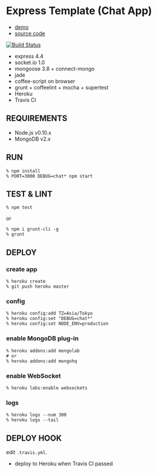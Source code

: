 Express Template (Chat App)
===========================

- [demo](https://express-chat-template.herokuapp.com/)
- [source code](https://github.com/shokai/express-template)

[![Build Status](https://travis-ci.org/shokai/express-template.svg?branch=master)](https://travis-ci.org/shokai/express-template)

- express 4.4
- socket.io 1.0
- mongoose 3.8 + connect-mongo
- jade
- coffee-script on browser
- grunt + coffeelint + mocha + supertest
- Heroku
- Travis CI


REQUIREMENTS
------------

- Node.js v0.10.x
- MongoDB v2.x


RUN
---

    % npm install
    % PORT=3000 DEBUG=chat* npm start


TEST & LINT
-----------

    % npm test

or

    % npm i grunt-cli -g
    % grunt


DEPLOY
------

### create app

    % heroku create
    % git push heroku master

### config

    % heroku config:add TZ=Asia/Tokyo
    % heroku config:set "DEBUG=chat*"
    % heroku config:set NODE_ENV=production

### enable MongoDB plug-in

    % heroku addons:add mongolab
    # or
    % heroku addons:add mongohq

### enable WebSocket

    % heroku labs:enable websockets

### logs

    % heroku logs --num 300
    % heroku logs --tail


DEPLOY HOOK
-----------

edit `.travis.yml`.

- deploy to Heroku when Travis CI passed

